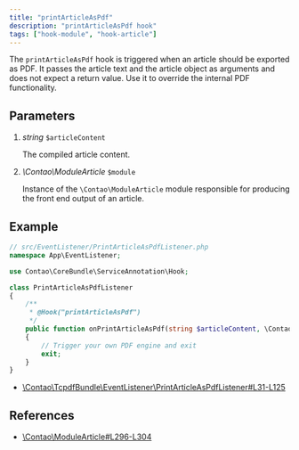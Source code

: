 ```yaml
---
title: "printArticleAsPdf"
description: "printArticleAsPdf hook"
tags: ["hook-module", "hook-article"]
---
```



The `printArticleAsPdf` hook is triggered when an article should be exported as
PDF. It passes the article text and the article object as arguments and does not
expect a return value. Use it to override the internal PDF functionality.


## Parameters

1. *string* `$articleContent`

    The compiled article content.

2. *\Contao\ModuleArticle* `$module`

    Instance of the `\Contao\ModuleArticle` module responsible for producing the 
    front end output of an article.


## Example

```php
// src/EventListener/PrintArticleAsPdfListener.php
namespace App\EventListener;

use Contao\CoreBundle\ServiceAnnotation\Hook;

class PrintArticleAsPdfListener
{
    /**
     * @Hook("printArticleAsPdf")
     */
    public function onPrintArticleAsPdf(string $articleContent, \Contao\ModuleArticle $module)
    {
        // Trigger your own PDF engine and exit
        exit;
    }
}
```

* [\Contao\TcpdfBundle\EventListener\PrintArticleAsPdfListener#L31-L125](https://github.com/contao/tcpdf-bundle/blob/1.1/src/EventListener/PrintArticleAsPdfListener.php#L31-L125)


## References

* [\Contao\ModuleArticle#L296-L304](https://github.com/contao/contao/blob/4.7.6/core-bundle/src/Resources/contao/modules/ModuleArticle.php#L296-L304)
